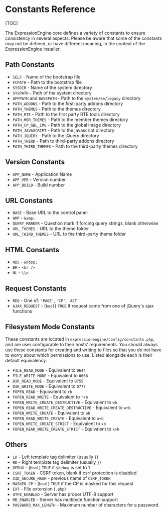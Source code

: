 <!--
    This source file is part of the open source project
    ExpressionEngine User Guide (https://github.com/ExpressionEngine/ExpressionEngine-User-Guide)

    @link      https://expressionengine.com/
    @copyright Copyright (c) 2003-2020, Packet Tide, LLC (https://packettide.com)
    @license   https://expressionengine.com/license Licensed under Apache License, Version 2.0
-->

# Constants Reference

[TOC]

The ExpressionEngine core defines a variety of constants to ensure consistency in several aspects. Please be aware that some of the constants may not be defined, or have different meaning, in the context of the ExpressionEngine installer.

## Path Constants

- `SELF` - Name of the bootstrap file
- `FCPATH` - Path to the bootstrap file
- `SYSDIR` - Name of the system directory
- `SYSPATH` - Path of the system directory
- `APPPATH` and `BASEPATH` - Path to the `system/ee/legacy` directory
- `PATH_ADDONS` - Path to the first-party addons directory
- `PATH_THEMES` - Path to the themes directory
- `PATH_RTE` - Path to the first party RTE tools directory
- `PATH_MBR_THEMES` - Path to the member themes directory
- `PATH_CP_GBL_IMG` - Path to the global image directory
- `PATH_JAVASCRIPT` - Path to the javascript directory
- `PATH_JQUERY` - Path to the jQuery directory
- `PATH_THIRD` - Path to third-party addons directory
- `PATH_THIRD_THEMES` - Path to the third-party themes directory

## Version Constants

- `APP_NAME` - Application Name
- `APP_VER` - Version number
- `APP_BUILD` - Build number

## URL Constants

- `BASE` - Base URL to the control panel
- `AMP` - `&amp;`
- `QUERY_MARKER` - Question mark if forcing query strings, blank otherwise
- `URL_THEMES` - URL to the theme folder
- `URL_THIRD_THEMES` - URL to the third-party theme folder

## HTML Constants

- `NBS` - `&nbsp;`
- `BR` - `<br />`
- `NL` - `\\n`

## Request Constants

- `REQ` - One of: `'PAGE'`, `'CP'`, `'ACT'`
- `AJAX_REQUEST` - (`bool`) `TRUE` if request came from one of jQuery's ajax functions

## Filesystem Mode Constants

These constants are located in `expressionengine/config/constants.php`, and are user configurable to their hosts' requirements. You should always use these constants for creating and writing to files so that you do not have to worry about which permissions to use. Listed alongside each is their default equivalency.

- `FILE_READ_MODE` - Equivalent to `0644`
- `FILE_WRITE_MODE` - Equivalent to `0666`
- `DIR_READ_MODE` - Equivalent to `0755`
- `DIR_WRITE_MODE` - Equivalent to `0777`
- `FOPEN_READ` - Equivalent to `rb`
- `FOPEN_READ_WRITE` - Equivalent to `r+b`
- `FOPEN_WRITE_CREATE_DESTRUCTIVE` - Equivalent to `wb`
- `FOPEN_READ_WRITE_CREATE_DESTRUCTIVE` - Equivalent to `w+b`
- `FOPEN_WRITE_CREATE` - Equivalent to `ab`
- `FOPEN_READ_WRITE_CREATE` - Equivalent to `a+b`
- `FOPEN_WRITE_CREATE_STRICT` - Equivalent to `xb`
- `FOPEN_READ_WRITE_CREATE_STRICT` - Equivalent to `x+b`

## Others

- `LD` - Left template tag delimiter (usually `{`)
- `RD` - Right template tag delimiter (usually `}`)
- `DEBUG` - (`bool`) `TRUE` if `$debug` is set to 1
- `CSRF_TOKEN` - CSRF token, blank if csrf protection is disabled.
- `XID_SECURE_HASH` - previous name of `CSRF_TOKEN`
- `MASKED_CP` - (`bool`) `TRUE` if the CP is masked for this request
- `EXT` - File extension (`.php`)
- `UTF8_ENABLED` - Server has proper UTF-8 support
- `MB_ENABLED` - Server has multibyte function support
- `PASSWORD_MAX_LENGTH` - Maximum number of characters for a password.
